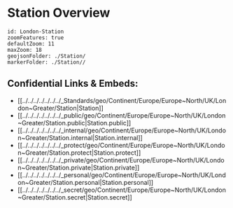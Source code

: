 # Station Overview


```leaflet
id: London-Station
zoomFeatures: true 
defaultZoom: 11 
maxZoom: 18
geojsonFolder: ./Station/
markerFolder: ./Station//
```




## Confidential Links & Embeds: 
- [[../../../../../../../_Standards/geo/Continent/Europe/Europe~North/UK/London~Greater/Station|Station]] 
- [[../../../../../../../_public/geo/Continent/Europe/Europe~North/UK/London~Greater/Station.public|Station.public]] 
- [[../../../../../../../_internal/geo/Continent/Europe/Europe~North/UK/London~Greater/Station.internal|Station.internal]] 
- [[../../../../../../../_protect/geo/Continent/Europe/Europe~North/UK/London~Greater/Station.protect|Station.protect]] 
- [[../../../../../../../_private/geo/Continent/Europe/Europe~North/UK/London~Greater/Station.private|Station.private]] 
- [[../../../../../../../_personal/geo/Continent/Europe/Europe~North/UK/London~Greater/Station.personal|Station.personal]] 
- [[../../../../../../../_secret/geo/Continent/Europe/Europe~North/UK/London~Greater/Station.secret|Station.secret]] 
